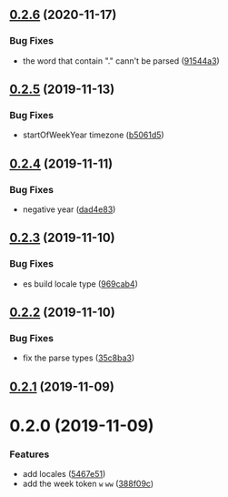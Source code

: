 ## [0.2.6](https://github.com/mengxiong10/date-format-parse/compare/v0.2.5...v0.2.6) (2020-11-17)


### Bug Fixes

* the word that contain "." cann't be parsed ([91544a3](https://github.com/mengxiong10/date-format-parse/commit/91544a3f61f75e4e0b9e092a9e06d70725ffbbe4))



## [0.2.5](https://github.com/mengxiong10/date-format-parse/compare/v0.2.4...v0.2.5) (2019-11-13)


### Bug Fixes

* startOfWeekYear timezone ([b5061d5](https://github.com/mengxiong10/date-format-parse/commit/b5061d5f835f11132b3892ae363688315cb0564d))



## [0.2.4](https://github.com/mengxiong10/date-format-parse/compare/v0.2.3...v0.2.4) (2019-11-11)


### Bug Fixes

* negative year ([dad4e83](https://github.com/mengxiong10/date-format-parse/commit/dad4e833a885470e530f4d0165d0ed0de5b9d15e))



## [0.2.3](https://github.com/mengxiong10/date-format-parse/compare/v0.2.2...v0.2.3) (2019-11-10)


### Bug Fixes

* es build locale type ([969cab4](https://github.com/mengxiong10/date-format-parse/commit/969cab4056bc1b1b2cc6d7ddf3c6ca3d08a63033))



## [0.2.2](https://github.com/mengxiong10/date-format-parse/compare/v0.2.1...v0.2.2) (2019-11-10)


### Bug Fixes

* fix the parse types ([35c8ba3](https://github.com/mengxiong10/date-format-parse/commit/35c8ba31fe4b7aed28828236d7adda21d42ffe61))



## [0.2.1](https://github.com/mengxiong10/date-format-parse/compare/v0.2.0...v0.2.1) (2019-11-09)



# 0.2.0 (2019-11-09)

### Features

- add locales ([5467e51](https://github.com/mengxiong10/date-format-parse/commit/5467e5151f25c9bf055c0997ad8d346b6eb28c48))
- add the week token `w` `ww` ([388f09c](https://github.com/mengxiong10/date-format-parse/commit/388f09c2630805c4c107b09274d7148c5735079b))
